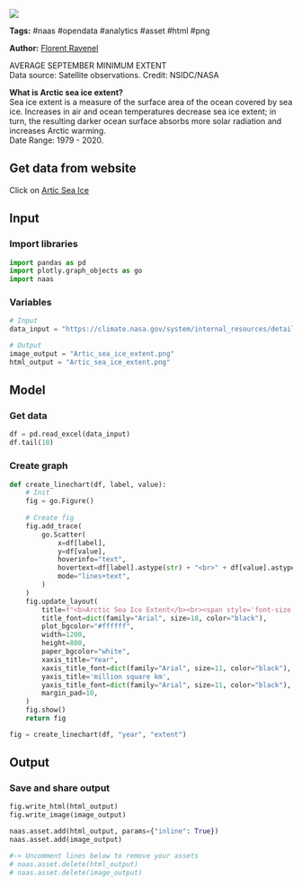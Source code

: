 <a href="https://app.naas.ai/user-redirect/naas/downloader?url=https://raw.githubusercontent.com/jupyter-naas/awesome-notebooks/master/NASA/NASA_Artic_sea_ice.ipynb" target="_parent"><img src="https://naasai-public.s3.eu-west-3.amazonaws.com/open_in_naas.svg"/></a>

**Tags:** #naas #opendata #analytics #asset #html #png

**Author:** [Florent Ravenel](https://www.linkedin.com/in/ACoAABCNSioBW3YZHc2lBHVG0E_TXYWitQkmwog/)

AVERAGE SEPTEMBER MINIMUM EXTENT<br>
Data source: Satellite observations. Credit: NSIDC/NASA

**What is Arctic sea ice extent?**<br>
Sea ice extent is a measure of the surface area of the ocean covered by sea ice. Increases in air and ocean temperatures decrease sea ice extent; in turn, the resulting darker ocean surface absorbs more solar radiation and increases Arctic warming.<br>
Date Range: 1979 - 2020.

## Get data from website
Click on [Artic Sea Ice](https://climate.nasa.gov/vital-signs/arctic-sea-ice/)

## Input

### Import libraries


```python
import pandas as pd
import plotly.graph_objects as go
import naas
```

### Variables


```python
# Input
data_input = "https://climate.nasa.gov/system/internal_resources/details/original/2485_Sept_Arctic_extent_1979-2021.xlsx"

# Output
image_output = "Artic_sea_ice_extent.png"
html_output = "Artic_sea_ice_extent.png"
```

## Model

### Get data


```python
df = pd.read_excel(data_input)
df.tail(10)
```

### Create graph


```python
def create_linechart(df, label, value):
    # Init
    fig = go.Figure()
    
    # Create fig
    fig.add_trace(
        go.Scatter(
            x=df[label],
            y=df[value],
            hoverinfo="text",
            hovertext=df[label].astype(str) + "<br>" + df[value].astype(str) + " million square km",
            mode="lines+text",
        )
    )
    fig.update_layout(
        title=f"<b>Arctic Sea Ice Extent</b><br><span style='font-size: 13px;'>ANNUAL SEPTEMBER MINIMUM EXTENT</span>",
        title_font=dict(family="Arial", size=18, color="black"),
        plot_bgcolor="#ffffff",
        width=1200,
        height=800,
        paper_bgcolor="white",
        xaxis_title="Year",
        xaxis_title_font=dict(family="Arial", size=11, color="black"),
        yaxis_title='million square km',
        yaxis_title_font=dict(family="Arial", size=11, color="black"),
        margin_pad=10,
    )
    fig.show()
    return fig

fig = create_linechart(df, "year", "extent")
```

## Output

### Save and share output


```python
fig.write_html(html_output)
fig.write_image(image_output)
```


```python
naas.asset.add(html_output, params={"inline": True})
naas.asset.add(image_output)

#-> Uncomment lines below to remove your assets
# naas.asset.delete(html_output)
# naas.asset.delete(image_output)
```
